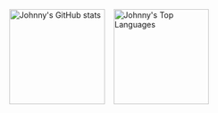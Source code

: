 <div style="display: flex; gap: 16px;">
<img src="https://github-readme-stats.vercel.app/api?username=johnnymayodev&theme=transparent&show_icons=true&hide=stars,contribs" alt="Johnny's GitHub stats" height="170.5"/>
<img src="https://github-readme-stats.vercel.app/api/top-langs/?username=johnnymayodev&theme=transparent&layout=compact" alt="Johnny's Top Languages" height="170.5"/>
</div>
